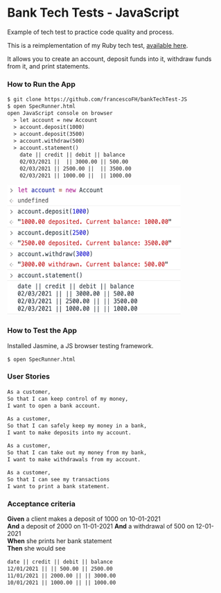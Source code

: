 # Bank Tech Tests - JavaScript
Example of tech test to practice code quality and process.

This is a reimplementation of my Ruby tech test, [available here](https://github.com/francescoFH/bank-tech-test).

It allows you to create an account, deposit funds into it, withdraw funds from it, and print statements.

### How to Run the App
```
$ git clone https://github.com/francescoFH/bankTechTest-JS
$ open SpecRunner.html
open JavaScript console on browser
  > let account = new Account
  > account.deposit(1000)
  > account.deposit(3500)
  > account.withdraw(500)
  > account.statement()
    date || credit || debit || balance
    02/03/2021 ||  || 3000.00 || 500.00
    02/03/2021 || 2500.00 ||  || 3500.00
    02/03/2021 || 1000.00 ||  || 1000.00
```
<img src="https://github.com/francescoFH/bankTechTest-JS/blob/main/JS-console.png" width="400" height="300">


### How to Test the App
Installed Jasmine, a JS browser testing framework.
```
$ open SpecRunner.html
```

### User Stories
```
As a customer,
So that I can keep control of my money,
I want to open a bank account.
```
```
As a customer,
So that I can safely keep my money in a bank,
I want to make deposits into my account.
```
```
As a customer,
So that I can take out my money from my bank,
I want to make withdrawals from my account.
```
```
As a customer,
So that I can see my transactions
I want to print a bank statement.
```

### Acceptance criteria
**Given** a client makes a deposit of 1000 on 10-01-2021  
**And** a deposit of 2000 on 11-01-2021
**And** a withdrawal of 500 on 12-01-2021  
**When** she prints her bank statement  
**Then** she would see

```
date || credit || debit || balance
12/01/2021 || || 500.00 || 2500.00
11/01/2021 || 2000.00 || || 3000.00
10/01/2021 || 1000.00 || || 1000.00
```
